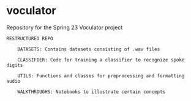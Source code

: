 # voculator
Repository for the Spring 23 Voculator project

    RESTRUCTURED REPO

        DATASETS: Contains datasets consisting of .wav files

        CLASSIFIER: Code for training a classifier to recognize spoke digits

        UTILS: Functions and classes for preprocessing and formatting audio

        WALKTHROUGHS: Notebooks to illustrate certain concepts